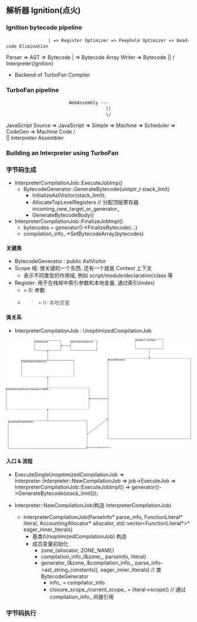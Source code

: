 ## 解析器 Ignition(点火)

### Ignition bytecode pipeline
                    | => Register Optimizer => Peephole Optimizer => Dead-code Elimination
Parser => AST => Bytecode                                                 | => Bytecode Array Writer => Bytecode
                                                                                                           ||
                                                                                                           \/
                                                                                                       Interpreter(Ignition)
* Backend of TurboFan Compiler

### TurboFan pipeline
                            WebAssembly ---
                                          ||
                                          \/
JavaScript Source => JavaScript => Simple => Machine => Scheduler => CodeGen => Machine Code
                                                                  /\
                                                                  ||
                                                          Interpreter Assembler

### Building an Interpreter using TurboFan

### 字节码生成
* InterpreterCompilationJob::ExecuteJobImp()
  * BytecodeGenerator::GenerateBytecode(uintptr_t stack_limit)
    * InitializeAstVisitor(stack_limit);
    * AllocateTopLevelRegisters // 分配顶层寄存器 incoming_new_target_or_generator_
    * GenerateBytecodeBody()
* InterpreterCompilationJob::FinalizeJobImpl()
  * bytecodes = generator()->FinalizeBytecode(...)
  * compilation_info_->SetBytecodeArray(bytecodes)

#### 关键类
* BytecodeGenerator : public AstVisitor<BytecodeGenerator>
* Scope 域: 很关键的一个东西, 还有一个就是 Context 上下文
    * 表示不同类型的作用域, 例如 script/module/declaration/class 等
* Register: 用于在栈帧中索引参数和本地变量, 通过索引(index)
    *  < 0: 参数
    * >= 0: 本地变量

#### 类关系
* InterpreterCompilationJob : UnoptimizedCompilationJob
<img src=./ignition_classes.svg style="background-color:white" />

#### 入口 & 流程
* ExecuteSingleUnoptimizedCompilationJob
  => interpreter::Interpreter::NewCompilationJob
  => job->ExecuteJob
    => InterpreterCompilationJob::ExecuteJobImpl()
      => generator()->GenerateBytecode(stack_limit());

* Interpreter::NewCompilationJob(构造 InterpreterCompilationJob)
  * InterpreterCompilationJob(ParseInfo* parse_info, FunctionLiteral* literal, AccountingAllocator* allocator, std::vector<FunctionLiteral*>* eager_inner_literals)
    * 基类(UnoptimizedCompilationJob) 构造
    * 成员变量初始化
      * zone_(allocator, ZONE_NAME)
      * compilation_info_(&zone_, parseinfo, literal)
      * generator_(&zone, &compilation_info_, parse_info->ast_string_constants(), eager_inner_literals) // 类 BytecodeGenerator
        * info_ = compilator_info
        * closure_scope_/current_scope_ = literal->scope() // 通过 compilation_info_ 间接引用


### 字节码执行
